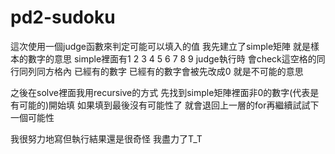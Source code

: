 # pd2-sudoku
這次使用一個judge函數來判定可能可以填入的值
我先建立了simple矩陣 就是樣本的數字的意思
simple裡面有1 2 3 4 5 6 7 8 9
judge執行時 會check這空格的同行同列同方格內 已經有的數字
已經有的數字會被先改成0 就是不可能的意思

之後在solve裡面我用recursive的方式
先找到simple矩陣裡面非0的數字(代表是有可能的)開始填
如果填到最後沒有可能性了 就會退回上一層的for再繼續試試下一個可能性

我很努力地寫但執行結果還是很奇怪 我盡力了T_T
